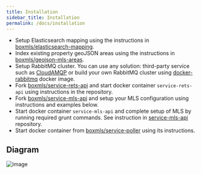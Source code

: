 ```yaml
---
title: Installation
sidebar_title: Installation
permalink: /docs/installation
---
```


* Setup Elasticsearch mapping using the instructions in [boxmls/elasticsearch-mapping](https://boxmls.github.io/apps/elasticsearch).
* Index existing property geoJSON areas using the instructions in [boxmls/geojson-mls-areas](https://boxmls.github.io/apps/geojson-mls-areas).
* Setup RabbitMQ cluster. You can use any solution: third-party service such as [CloudAMQP](https://www.cloudamqp.com/) or build your own RabbitMQ cluster using  [docker-rabbitmq](https://boxmls.github.io/apps/rabbitmq) docker image.
* Fork [boxmls/service-rets-api](https://boxmls.github.io/apps/rets-api) and start docker container `service-rets-api` using instructions in the repository.
* Fork [boxmls/service-mls-api](https://github.com/boxmls/service-mls-api) and setup your MLS configuration using instructions and examples below.
* Start docker container `service-mls-api` and complete setup of MLS by running required grunt commands. See instruction in [service-mls-api](https://github.com/boxmls/service-mls-api) repository.
* Start docker container from [boxmls/service-poller](https://github.com/boxmls/service-poller) using its instructions.

## Diagram

![image](https://user-images.githubusercontent.com/308489/57467645-93f77700-728b-11e9-875d-0fdb96215262.png)